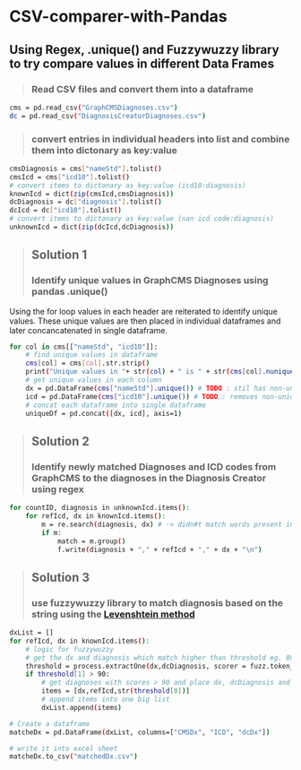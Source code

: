 # CSV-comparer-with-Pandas
## Using Regex, .unique() and Fuzzywuzzy library to try compare values in different Data Frames
> ### Read CSV files and convert them into a dataframe
```sh
cms = pd.read_csv("GraphCMSDiagnoses.csv")
dc = pd.read_csv("DiagnosisCreatorDiagnoses.csv")
```
 > ### convert entries in individual headers into list and combine them into dictonary as key:value
 ```sh
 cmsDiagnosis = cms["nameStd"].tolist()
cmsIcd = cms["icd10"].tolist()
# convert items to dictonary as key:value (icd10:diagnosis)
knownIcd = dict(zip(cmsIcd,cmsDiagnosis))
dcDiagnosis = dc["diagnosis"].tolist()
dcIcd = dc["icd10"].tolist()
# convert items to dictonary as key:value (nan icd code:diagnosis)
unknownIcd = dict(zip(dcIcd,dcDiagnosis))
 ```
> ## Solution 1
> ### Identify unique values in GraphCMS Diagnoses using pandas .unique()
Using the for loop values in each header are reiterated to identify unique values. These unique values are then placed in individual dataframes and later concancatenated in single dataframe.
```sh 
for col in cms[["nameStd", "icd10"]]:
    # find unique values in dataframe
    cms[col] = cms[col].str.strip()
    print("Unique values in "+ str(col) + " is " + str(cms[col].nunique()))
    # get unique values in each column
    dx = pd.DataFrame(cms["nameStd"].unique()) # TODO : stil has non-unique diagnoses eg. Chronic Obstructive Pulmonary Disease 
    icd = pd.DataFrame(cms["icd10"].unique()) # TODO : removes non-unique ICD codes but does not accurately match the diagnoses to the right ICD code
    # concat each dataframe into single dataframe
    uniqueDf = pd.concat([dx, icd], axis=1)
```
> ## Solution 2
> ### Identify newly matched Diagnoses and ICD codes from GraphCMS to the diagnoses in the Diagnosis Creator using regex
```sh
for countID, diagnosis in unknownIcd.items():
    for refIcd, dx in knownIcd.items():
        m = re.search(diagnosis, dx) # -> didn#t match words present in the diagnosis eg reflux is in GERD in Graph CMS and acid reflux in Diagnosis creator
        if m:
            match = m.group()
            f.write(diagnosis + "," + refIcd + "," + dx + "\n")
```

> ## Solution 3
> ### use fuzzywuzzy library to match diagnosis based on the string using the [Levenshtein method](https://www.datacamp.com/community/tutorials/fuzzy-string-python)
```sh
dxList = []
for refIcd, dx in knownIcd.items():
    # logic for fuzzywuzzy
    # get the dx and diagnosis which match higher than threshold eg. 80%
    threshold = process.extractOne(dx,dcDiagnosis, scorer = fuzz.token_set_ratio)
    if threshold[1] > 90:
        # get diagnoses with scores > 90 and place dx, dcDiagnosis and icd into one item as a list
        items = [dx,refIcd,str(threshold[0])]
        # append items into one big list
        dxList.append(items)

# Create a dataframe
matcheDx = pd.DataFrame(dxList, columns=["CMSDx", "ICD", "dcDx"])

# write it into excel sheet 
matcheDx.to_csv("matchedDx.csv")
```

